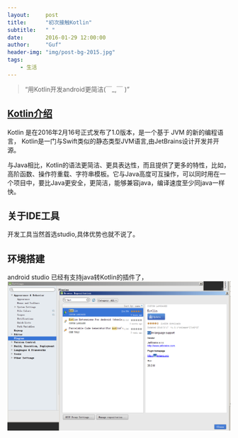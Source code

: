 ```yaml
---
layout:     post
title:      "初次接触Kotlin"
subtitle:   " "
date:       2016-01-29 12:00:00
author:     "Guf"
header-img: "img/post-bg-2015.jpg"
tags:
    - 生活
---
```


> “用Kotlin开发android更简洁(￣_,￣ )”


## [Kotlin介绍](https://kotlinlang.org/)
Kotlin 是在2016年2月16号正式发布了1.0版本，是一个基于 JVM 的新的编程语言， Kotlin是一门与Swift类似的静态类型JVM语言,由JetBrains设计开发并开源。

与Java相比，Kotlin的语法更简洁、更具表达性，而且提供了更多的特性，比如，高阶函数、操作符重载、字符串模板。它与Java高度可互操作，可以同时用在一个项目中，要比Java更安全，更简洁，能够兼容java，编译速度至少同java一样快。


## 关于IDE工具
开发工具当然首选studio,具体优势也就不说了。


## 环境搭建
android studio 已经有支持java转Kotlin的插件了，
![](https://raw.githubusercontent.com/gf5353/res/master/blog_image/20160317131209.png)


